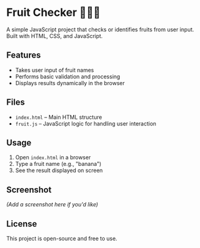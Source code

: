 # Fruit Checker 🍎🍌🍇

A simple JavaScript project that checks or identifies fruits from user input. Built with HTML, CSS, and JavaScript.

## Features
- Takes user input of fruit names
- Performs basic validation and processing
- Displays results dynamically in the browser

## Files
- `index.html` – Main HTML structure
- `fruit.js` – JavaScript logic for handling user interaction

## Usage
1. Open `index.html` in a browser
2. Type a fruit name (e.g., "banana")
3. See the result displayed on screen

## Screenshot
*(Add a screenshot here if you'd like)*

## License
This project is open-source and free to use.
